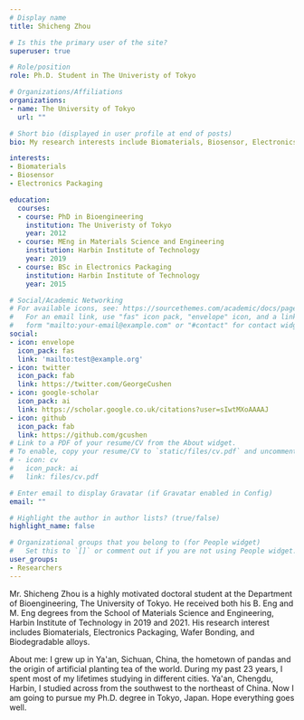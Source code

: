 ```yaml
---
# Display name
title: Shicheng Zhou

# Is this the primary user of the site?
superuser: true

# Role/position
role: Ph.D. Student in The Univeristy of Tokyo

# Organizations/Affiliations
organizations:
- name: The University of Tokyo
  url: ""

# Short bio (displayed in user profile at end of posts)
bio: My research interests include Biomaterials, Biosensor, Electronics Packaging, Wafer Bonding, and Welding.

interests:
- Biomaterials
- Biosensor
- Electronics Packaging

education:
  courses:
  - course: PhD in Bioengineering
    institution: The Univeristy of Tokyo
    year: 2012
  - course: MEng in Materials Science and Engineering
    institution: Harbin Institute of Technology
    year: 2019
  - course: BSc in Electronics Packaging
    institution: Harbin Institute of Technology
    year: 2015

# Social/Academic Networking
# For available icons, see: https://sourcethemes.com/academic/docs/page-builder/#icons
#   For an email link, use "fas" icon pack, "envelope" icon, and a link in the
#   form "mailto:your-email@example.com" or "#contact" for contact widget.
social:
- icon: envelope
  icon_pack: fas
  link: 'mailto:test@example.org'
- icon: twitter
  icon_pack: fab
  link: https://twitter.com/GeorgeCushen
- icon: google-scholar
  icon_pack: ai
  link: https://scholar.google.co.uk/citations?user=sIwtMXoAAAAJ
- icon: github
  icon_pack: fab
  link: https://github.com/gcushen
# Link to a PDF of your resume/CV from the About widget.
# To enable, copy your resume/CV to `static/files/cv.pdf` and uncomment the lines below.
# - icon: cv
#   icon_pack: ai
#   link: files/cv.pdf

# Enter email to display Gravatar (if Gravatar enabled in Config)
email: ""

# Highlight the author in author lists? (true/false)
highlight_name: false

# Organizational groups that you belong to (for People widget)
#   Set this to `[]` or comment out if you are not using People widget.
user_groups:
- Researchers
---
```


Mr. Shicheng Zhou is a highly motivated doctoral student at the Department of Bioengineering, The University of Tokyo. He received both his B. Eng and M. Eng degrees from the School of Materials Science and Engineering, Harbin Institute of Technology in 2019 and 2021. His research interest includes Biomaterials, Electronics Packaging, Wafer Bonding, and Biodegradable alloys.

About me: I grew up in Ya'an, Sichuan, China, the hometown of pandas and the origin of artificial planting tea of the world. During my past 23 years, I spent most of my lifetimes studying in different cities. Ya'an, Chengdu, Harbin, I studied across from the southwest to the northeast of China. Now I am going to pursue my Ph.D. degree in Tokyo, Japan. Hope everything goes well.
